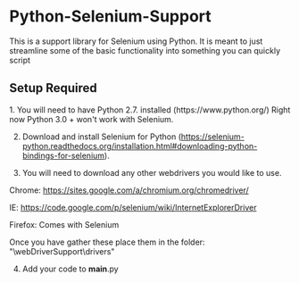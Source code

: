 <h1>Python-Selenium-Support</h1>

<p>
	This is a support library for Selenium using Python. It is meant to just streamline some of the basic functionality into something you can quickly script
</p>

<h2>Setup Required</h2>

<p>
1. You will need to have Python 2.7. installed (https://www.python.org/)  Right now Python 3.0 + won't work with Selenium.

2. Download and install Selenium for Python (https://selenium-python.readthedocs.org/installation.html#downloading-python-bindings-for-selenium).

3. You will need to download any other webdrivers you would like to use.  


Chrome: https://sites.google.com/a/chromium.org/chromedriver/

IE: https://code.google.com/p/selenium/wiki/InternetExplorerDriver

Firefox: Comes with Selenium


Once you have gather these place them in the folder:  "\webDriverSupport\drivers"

4. Add your code to __main__.py

</p>
